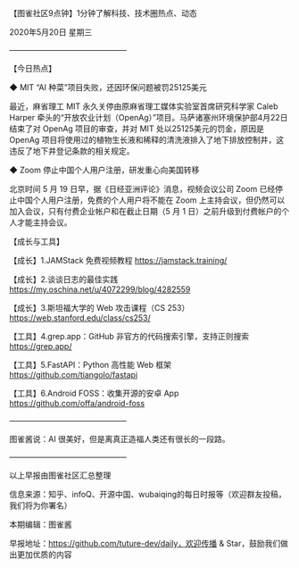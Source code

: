 【图雀社区9点钟】1分钟了解科技、技术圈热点、动态

2020年5月20日  星期三

———————————————

【今日热点】 

 ◆ MIT “AI 种菜”项目失败，还因环保问题被罚25125美元

最近，麻省理工 MIT 永久关停由原麻省理工媒体实验室首席研究科学家 Caleb Harper 牵头的“开放农业计划（OpenAg）”项目。马萨诸塞州环境保护部4月22日结束了对 OpenAg 项目的审查，并对 MIT 处以25125美元的罚金，原因是 OpenAg 项目将使用过的植物生长液和稀释的清洗液排入了地下排放控制井，这违反了地下井登记条款的相关规定。

 ◆ Zoom 停止中国个人用户注册，研发重心向美国转移

北京时间 5 月 19 日早，据《日经亚洲评论》消息，视频会议公司 Zoom 已经停止中国个人用户注册，免费的个人用户将不能在 Zoom 上主持会议，但仍然可以加入会议，只有付费企业帐户和在截止日期（5 月 1 日）之前升级到付费帐户的个人才能主持会议。

【成长与工具】

【成长】1.JAMStack 免费视频教程 https://jamstack.training/

【成长】2.谈谈日志的最佳实践 https://my.oschina.net/u/4072299/blog/4282559

【成长】3.斯坦福大学的 Web 攻击课程（CS 253） https://web.stanford.edu/class/cs253/

【工具】4.grep.app：GitHub 非官方的代码搜索引擎，支持正则搜索 https://grep.app/

【工具】5.FastAPI：Python 高性能 Web 框架 https://github.com/tiangolo/fastapi

【工具】6.Android FOSS：收集开源的安卓 App https://github.com/offa/android-foss

——————————————— 

图雀酱说：AI 很美好，但是离真正造福人类还有很长的一段路。

———————————————

以上早报由图雀社区汇总整理   

信息来源：知乎、infoQ、开源中国、wubaiqing的每日时报等（欢迎群友投稿，我们将为你署名）

本期编辑：图雀酱

早报地址：https://github.com/tuture-dev/daily，欢迎传播 & Star，鼓励我们做出更加优质的内容